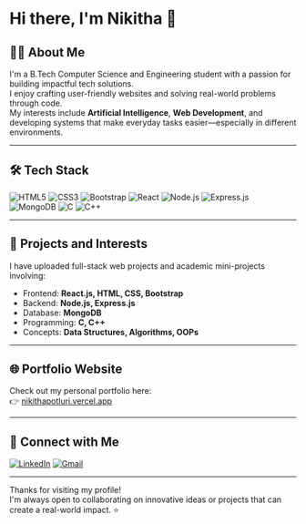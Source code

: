 # Hi there, I'm Nikitha 👋

## 👩‍💻 About Me
I'm a B.Tech Computer Science and Engineering student with a passion for building impactful tech solutions.  
I enjoy crafting user-friendly websites and solving real-world problems through code.  
My interests include **Artificial Intelligence**, **Web Development**, and developing systems that make everyday tasks easier—especially in different environments.

---

## 🛠️ Tech Stack

![HTML5](https://img.shields.io/badge/HTML5-E34F26?style=for-the-badge&logo=html5&logoColor=white)
![CSS3](https://img.shields.io/badge/CSS3-1572B6?style=for-the-badge&logo=css3&logoColor=white)
![Bootstrap](https://img.shields.io/badge/Bootstrap-563D7C?style=for-the-badge&logo=bootstrap&logoColor=white)
![React](https://img.shields.io/badge/React-20232A?style=for-the-badge&logo=react&logoColor=61DAFB)
![Node.js](https://img.shields.io/badge/Node.js-339933?style=for-the-badge&logo=nodedotjs&logoColor=white)
![Express.js](https://img.shields.io/badge/Express.js-000000?style=for-the-badge&logo=express&logoColor=white)
![MongoDB](https://img.shields.io/badge/MongoDB-4EA94B?style=for-the-badge&logo=mongodb&logoColor=white)
![C](https://img.shields.io/badge/C-00599C?style=for-the-badge&logo=c&logoColor=white)
![C++](https://img.shields.io/badge/C++-00599C?style=for-the-badge&logo=cplusplus&logoColor=white)

---

## 🚀 Projects and Interests
I have uploaded full-stack web projects and academic mini-projects involving:
- Frontend: **React.js, HTML, CSS, Bootstrap**
- Backend: **Node.js, Express.js**
- Database: **MongoDB**
- Programming: **C, C++**
- Concepts: **Data Structures, Algorithms, OOPs**

---

## 🌐 Portfolio Website
Check out my personal portfolio here:  
👉 [nikithapotluri.vercel.app](https://nikithapotluri.vercel.app/)

---

## 🔗 Connect with Me

[![LinkedIn](https://img.shields.io/badge/LinkedIn-blue?style=for-the-badge&logo=linkedin&logoColor=white)](https://www.linkedin.com/in/nikithapotluri)
[![Gmail](https://img.shields.io/badge/Gmail-D14836?style=for-the-badge&logo=gmail&logoColor=white)](mailto:nikithapotluri17@gmail.com)

---

Thanks for visiting my profile!  
I'm always open to collaborating on innovative ideas or projects that can create a real-world impact. ⭐
